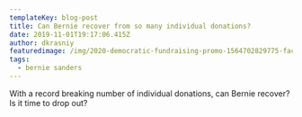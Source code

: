```yaml
---
templateKey: blog-post
title: Can Bernie recover from so many individual donations?
date: 2019-11-01T19:17:06.415Z
author: dkrasniy
featuredimage: /img/2020-democratic-fundraising-promo-1564702829775-facebookjumbo.jpg
tags:
  - bernie sanders
---
```

With a record breaking number of individual donations, can Bernie recover? Is it time to drop out?
